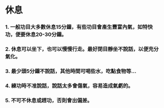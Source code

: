 # 休息

### 1. 一般功目大多數休息15分鐘，有些功目會產生豐富內氣，如特快功，便要休息20-30分鐘。
### 2. 休息可以坐下，也可以慢慢行走。最好閉目靜坐不說話，以便充分氣化。
### 3. 最少頭5分鐘不說話，其他時間可喝些水，吃點食物等...
### 4. 練功時不准說話，說話太多會傷氣，容易造成氣虧的。
### 5. 不可不休息或趕功，否則會出偏差。

